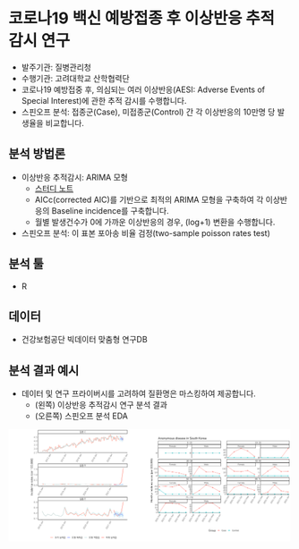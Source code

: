 # 코로나19 백신 예방접종 후 이상반응 추적 감시 연구
- 발주기관: 질병관리청
- 수행기관: 고려대학교 산학협력단
- 코로나19 예방접중 후, 의심되는 여러 이상반응(AESI: Adverse Events of Special Interest)에 관한 추적 감시를 수행합니다.
- 스핀오프 분석: 접종군(Case), 미접종군(Control) 간 각 이상반응의 10만명 당 발생율을 비교합니다.

## 분석 방법론
- 이상반응 추적감시: ARIMA 모형
  - [스터디 노트](https://be-favorite.tistory.com/63?category=928223)
  - AICc(corrected AIC)를 기반으로 최적의 ARIMA 모형을 구축하여 각 이상반응의 Baseline incidence를 구축합니다.
  - 월별 발생건수가 0에 가까운 이상반응의 경우, (log+1) 변환을 수행합니다.
- 스핀오프 분석: 이 표본 포아송 비율 검정(two-sample poisson rates test)

## 분석 툴
- R

## 데이터
- 건강보험공단 빅데이터 맞춤형 연구DB

## 분석 결과 예시
- 데이터 및 연구 프라이버시를 고려하여 질환명은 마스킹하여 제공합니다.
  - (왼쪽) 이상반응 추적감시 연구 분석 결과
  - (오른쪽) 스핀오프 분석 EDA 

<p align="center">
<img src = "./Figure for portfolio/merged_figure.png">
</p>
